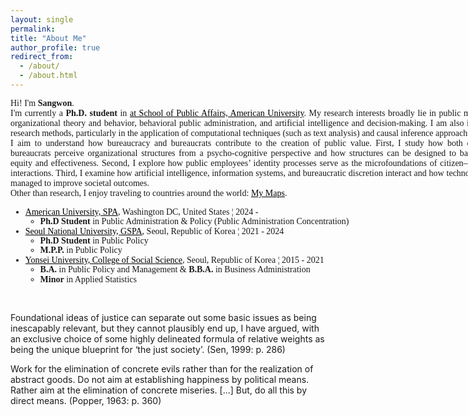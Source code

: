 ```yaml
---
layout: single
permalink: 
title: "About Me"
author_profile: true
redirect_from: 
  - /about/
  - /about.html
---
```

<style>
  a {
    color: black; 
    text-decoration: underline; 
  }
</style>

<style>
@import url('https://fonts.googleapis.com/css2?family=Source+Sans+3:ital,wght@0,200..900;1,200..900&display=swap');
.custom_font{
  font-family: "Source Sans 3", serif;
  font-optical-sizing: auto;
  font-weight: 450;
  font-style: normal;
}
</style>

<div style class= custom_font>
<div style="width: 800px; margin-left: 0; text-align: justify;">
<p>
Hi! I'm <b>Sangwon</b>.<br>
I'm currently a <b> Ph.D. student </b> in <a href="https://www.american.edu/spa/dpap/index.cfm" target="_blank"> at School of Public Affairs, American University</a>. My research interests broadly lie in public management, organizational theory and behavior, behavioral public administration, and artificial intelligence and decision-making. I am also interested in research methods, particularly in the application of computational techniques (such as text analysis) and causal inference approach.<br>
I aim to understand how bureaucracy and bureaucrats contribute to the creation of public value. First, I study how both citizens and bureaucrats perceive organizational structures from a psycho-cognitive perspective and how structures can be designed to balance social equity and effectiveness. Second, I explore how public employees’ identity processes serve as the microfoundations of citizen–bureaucracy interactions. Third, I examine how artificial intelligence, information systems, and bureaucratic discretion interact and how technology can be managed to improve societal outcomes.<br>
Other than research, I enjoy traveling to countries around the world: <a href="https://www.google.com/maps/d/u/0/edit?mid=1EL3lmIvsf7OJClETAXOsiJUonQRItdQ&usp=sharing" target="_blank">My Maps</a>.

<br>

<ul style="line-height: 1.1;">
  <li>
    <a href="https://www.american.edu/spa/dpap/index.cfm" target="_blank">American University, SPA</a>, Washington DC, United States ¦ 2024 - 
    <ul>
      <li><b>Ph.D Student</b> in Public Administration & Policy (Public Administration Concentration)</li>
    </ul>
  </li>
  <li>
    <a href="http://gspa.snu.ac.kr/en" target="_blank">Seoul National University, GSPA</a>, Seoul, Republic of Korea ¦ 2021 - 2024
    <ul>
      <li><b>Ph.D Student</b> in Public Policy</li>
      <li><b>M.P.P.</b> in Public Policy</li>
    </ul>
  </li>
  <li>
    <a href="https://yupa.yonsei.ac.kr/yupa_en/index.do" target="_blank">Yonsei University, College of Social Science</a>, Seoul, Republic of Korea ¦ 2015 - 2021
    <ul>
      <li><b>B.A.</b> in Public Policy and Management & <b>B.B.A.</b> in Business Administration</li>
      <li><b>Minor</b> in Applied Statistics</li>
    </ul>
  </li>
</ul>
</p>
</div>
</div>

<br>

> <div style="width: 780px; text-align: justify; font-size: 0.9em">
  Foundational ideas of justice can separate out some basic issues as being inescapably relevant, but they cannot plausibly end up, I have argued, with an exclusive choice of some highly delineated formula of relative weights as being the unique blueprint for ‘the just society’. (Sen, 1999: p. 286) </div>

>  <div style="width: 780px; text-align: justify; font-size: 0.9em">
  Work for the elimination of concrete evils rather than for the realization of abstract goods. Do not aim at establishing happiness by political means. Rather aim at the elimination of concrete miseries. [...] But, do all this by direct means. (Popper, 1963: p. 360) </div>


